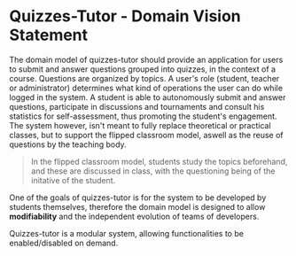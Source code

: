 # Quizzes-Tutor - Domain Vision Statement

The domain model of quizzes-tutor should provide an application for users to submit and answer questions grouped into quizzes, in the context of a course. Questions are organized by topics. A user's role (student, teacher or administrator) determines what kind of operations the user can do while logged in the system. A student is able to autonomously submit and answer questions, participate in discussions and tournaments and consult his statistics for self-assessment, thus promoting the student's engagement. The system however, isn't meant to fully replace theoretical or practical classes, but to support the flipped classroom model, aswell as the reuse of questions by the teaching body. 

>In the flipped classroom model, students study the topics beforehand, and these are discussed in class, with the questioning being of the initative of the student.

One of the goals of quizzes-tutor is for the system to be developed by students themselves, therefore the domain model is designed to allow **modifiability** and the independent evolution of teams of developers. 

Quizzes-tutor is a modular system, allowing functionalities to be enabled/disabled on demand.
